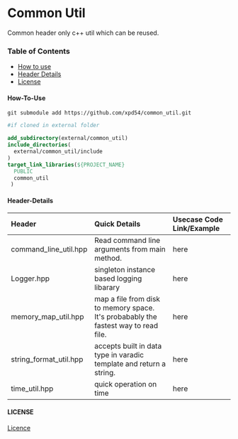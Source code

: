 # Common Util

Common header only c++ util which can be reused.

### Table of Contents

- [How to use](#how-to-use)
- [Header Details](#header-details)
- [License](#license)

#### How-To-Use

`git submodule add https://github.com/xpd54/common_util.git`

```cmake
#if cloned in external folder

add_subdirectory(external/common_util)
include_directories(
  external/common_util/include
)
target_link_libraries(${PROJECT_NAME}
  PUBLIC
  common_util
 )
```

#### Header-Details

| Header                 | Quick Details                                                                       | Usecase Code Link/Example |
| :--------------------- | :---------------------------------------------------------------------------------- | :------------------------ |
| command_line_util.hpp  | Read command line arguments from main method.                                       | here                      |
| Logger.hpp             | singleton instance based logging libarary                                           | here                      |
| memory_map_util.hpp    | map a file from disk to memory space. It's probabably the fastest way to read file. | here                      |
| string_format_util.hpp | accepts built in data type in varadic template and return a string.                 | here                      |
| time_util.hpp          | quick operation on time                                                             | here                      |

#### LICENSE

[Licence](https://github.com/xpd54/common_util/blob/main/LICENSE)
